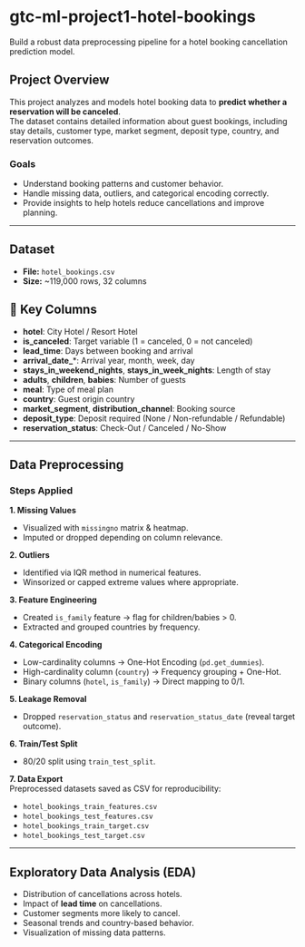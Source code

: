 # gtc-ml-project1-hotel-bookings
Build a robust data preprocessing pipeline for a hotel booking cancellation prediction model.

## Project Overview

This project analyzes and models hotel booking data to **predict whether a reservation will be canceled**.  
The dataset contains detailed information about guest bookings, including stay details, customer type, market segment, deposit type, country, and reservation outcomes.

###  Goals
- Understand booking patterns and customer behavior.  
- Handle missing data, outliers, and categorical encoding correctly.    
- Provide insights to help hotels reduce cancellations and improve planning.  

---

## Dataset

- **File:** `hotel_bookings.csv`  
- **Size:** ~119,000 rows, 32 columns
  
## 🔑 Key Columns

- **hotel**: City Hotel / Resort Hotel  
- **is_canceled**: Target variable (1 = canceled, 0 = not canceled)  
- **lead_time**: Days between booking and arrival  
- **arrival_date_***: Arrival year, month, week, day  
- **stays_in_weekend_nights**, **stays_in_week_nights**: Length of stay  
- **adults**, **children**, **babies**: Number of guests  
- **meal**: Type of meal plan  
- **country**: Guest origin country  
- **market_segment**, **distribution_channel**: Booking source  
- **deposit_type**: Deposit required (None / Non-refundable / Refundable)  
- **reservation_status**: Check-Out / Canceled / No-Show  

---

## Data Preprocessing

###  Steps Applied

**1. Missing Values**  
- Visualized with `missingno` matrix & heatmap.  
- Imputed or dropped depending on column relevance.  

**2. Outliers**  
- Identified via IQR method in numerical features.  
- Winsorized or capped extreme values where appropriate.  

**3. Feature Engineering**  
- Created `is_family` feature → flag for children/babies > 0.  
- Extracted and grouped countries by frequency.  

**4. Categorical Encoding**  
- Low-cardinality columns → One-Hot Encoding (`pd.get_dummies`).  
- High-cardinality column (`country`) → Frequency grouping + One-Hot.  
- Binary columns (`hotel`, `is_family`) → Direct mapping to 0/1.  

**5. Leakage Removal**  
- Dropped `reservation_status` and `reservation_status_date` (reveal target outcome).  

**6. Train/Test Split**  
- 80/20 split using `train_test_split`.  

**7. Data Export**  
Preprocessed datasets saved as CSV for reproducibility:  
- `hotel_bookings_train_features.csv`  
- `hotel_bookings_test_features.csv`  
- `hotel_bookings_train_target.csv`  
- `hotel_bookings_test_target.csv`  

---

## Exploratory Data Analysis (EDA)

- Distribution of cancellations across hotels.  
- Impact of **lead time** on cancellations.  
- Customer segments more likely to cancel.  
- Seasonal trends and country-based behavior.  
- Visualization of missing data patterns.  
